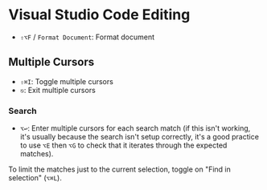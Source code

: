 # Visual Studio Code Editing

- `⇧⌥F` / `Format Document`: Format document

## Multiple Cursors

- `⇧⌘I`: Toggle multiple cursors
- `⎋`: Exit multiple cursors

### Search

- `⌥↩`: Enter multiple cursors for each search match (if this isn't working, it's usually because the search isn't setup correctly, it's a good practice to use `⌥E` then `⌥G` to check that it iterates through the expected matches).

To limit the matches just to the current selection, toggle on "Find in selection" (`⌥⌘L`).